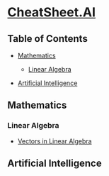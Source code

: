 # [CheatSheet.AI](https://sakhawathsumit.github.io/cheatsheet.ai/)
## Table of Contents
- [Mathematics](#mathematics)
  - [Linear Algebra](#linear-algebra)

- [Artificial Intelligence](#artificial-intelligence)
  
## Mathematics
### Linear Algebra
- [Vectors in Linear Algebra](https://sakhawathsumit.github.io/cheatsheet.ai/2018/04/08/vectors-in-linear-algebra.html)

## Artificial Intelligence

